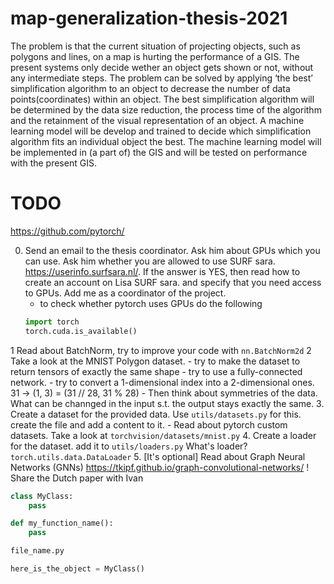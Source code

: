 # map-generalization-thesis-2021
The problem is that the current situation of projecting objects, such as polygons and lines, on a map is hurting the performance of a GIS. The present systems only decide wether an object gets shown or not, without any intermediate steps. The problem can be solved by applying ‘the best’ simplification algorithm to an object to decrease the number of data points(coordinates) within an object. The best simplification algorithm will be determined by the data size reduction, the process time of the algorithm and the retainment of the visual representation of an object. A machine learning model will be develop and trained to decide which simplification algorithm fits an individual object the best. The machine learning model will be implemented in (a part of) the GIS and will be tested on performance with the present GIS.


# TODO
https://github.com/pytorch/

0. Send an email to the thesis coordinator. Ask him about GPUs which you can use. Ask him whether you are allowed to use SURF sara. https://userinfo.surfsara.nl/. If the answer is YES, then read how to create an account on Lisa SURF sara. and specify that you need access to GPUs. Add me as a coordinator of the project.
    - to check whether pytorch uses GPUs do the following
    ```python
    import torch
    torch.cuda.is_available()
    ```
1 Read about BatchNorm, try to improve your code with `nn.BatchNorm2d`
2 Take a look at the MNIST Polygon dataset. 
    - try to make the dataset to return tensors of exactly the same shape
    - try to use a fully-connected network.
    - try to convert a 1-dimensional index into a 2-dimensional ones. 31 -> (1, 3) = (31 // 28, 31 % 28)
    - Then think about symmetries of the data. What can be channged in the input s.t. the output stays exactly the same.
3. Create a dataset for the provided data.
Use `utils/datasets.py` for this. create the file and add a content to it. 
    - Read about pytorch custom datasets. Take a look at `torchvision/datasets/mnist.py`
4. Create a loader for the dataset. add it to `utils/loaders.py`
What's loader? `torch.utils.data.DataLoader`
5. [It's optional] Read about Graph Neural Networks (GNNs) 
https://tkipf.github.io/graph-convolutional-networks/
! Share the Dutch paper with Ivan

```python
class MyClass:
    pass

def my_function_name():
    pass

file_name.py

here_is_the_object = MyClass()
```